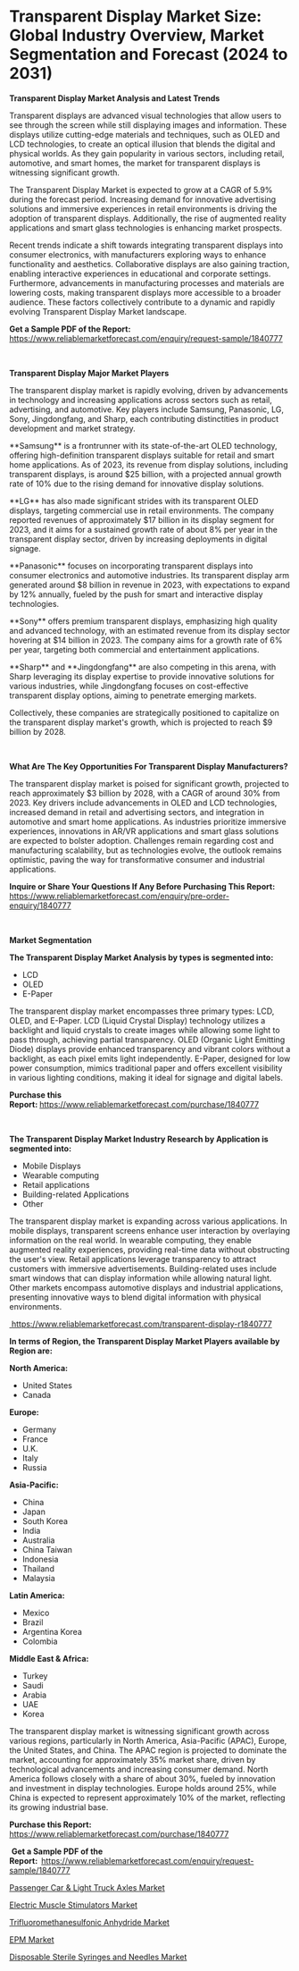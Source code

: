 <p><h1>Transparent Display Market Size: Global Industry Overview, Market Segmentation and Forecast (2024 to 2031)</h1></p><p><strong>Transparent Display Market Analysis and Latest Trends</strong></p>
<p><p>Transparent displays are advanced visual technologies that allow users to see through the screen while still displaying images and information. These displays utilize cutting-edge materials and techniques, such as OLED and LCD technologies, to create an optical illusion that blends the digital and physical worlds. As they gain popularity in various sectors, including retail, automotive, and smart homes, the market for transparent displays is witnessing significant growth.</p><p>The Transparent Display Market is expected to grow at a CAGR of 5.9% during the forecast period. Increasing demand for innovative advertising solutions and immersive experiences in retail environments is driving the adoption of transparent displays. Additionally, the rise of augmented reality applications and smart glass technologies is enhancing market prospects. </p><p>Recent trends indicate a shift towards integrating transparent displays into consumer electronics, with manufacturers exploring ways to enhance functionality and aesthetics. Collaborative displays are also gaining traction, enabling interactive experiences in educational and corporate settings. Furthermore, advancements in manufacturing processes and materials are lowering costs, making transparent displays more accessible to a broader audience. These factors collectively contribute to a dynamic and rapidly evolving Transparent Display Market landscape.</p></p>
<p><strong>Get a Sample PDF of the Report:&nbsp;</strong> <a href="https://www.reliablemarketforecast.com/enquiry/request-sample/1840777?utm_campaign=121&utm_medium=2&utm_source=Github&utm_content=ia&utm_term=11112024&utm_id=transparent-display">https://www.reliablemarketforecast.com/enquiry/request-sample/1840777</a></p>
<p>&nbsp;</p>
<p><strong>Transparent Display Major Market Players</strong></p>
<p><p>The transparent display market is rapidly evolving, driven by advancements in technology and increasing applications across sectors such as retail, advertising, and automotive. Key players include Samsung, Panasonic, LG, Sony, Jingdongfang, and Sharp, each contributing distinctities in product development and market strategy.</p><p>**Samsung** is a frontrunner with its state-of-the-art OLED technology, offering high-definition transparent displays suitable for retail and smart home applications. As of 2023, its revenue from display solutions, including transparent displays, is around $25 billion, with a projected annual growth rate of 10% due to the rising demand for innovative display solutions.</p><p>**LG** has also made significant strides with its transparent OLED displays, targeting commercial use in retail environments. The company reported revenues of approximately $17 billion in its display segment for 2023, and it aims for a sustained growth rate of about 8% per year in the transparent display sector, driven by increasing deployments in digital signage.</p><p>**Panasonic** focuses on incorporating transparent displays into consumer electronics and automotive industries. Its transparent display arm generated around $8 billion in revenue in 2023, with expectations to expand by 12% annually, fueled by the push for smart and interactive display technologies.</p><p>**Sony** offers premium transparent displays, emphasizing high quality and advanced technology, with an estimated revenue from its display sector hovering at $14 billion in 2023. The company aims for a growth rate of 6% per year, targeting both commercial and entertainment applications.</p><p>**Sharp** and **Jingdongfang** are also competing in this arena, with Sharp leveraging its display expertise to provide innovative solutions for various industries, while Jingdongfang focuses on cost-effective transparent display options, aiming to penetrate emerging markets.</p><p>Collectively, these companies are strategically positioned to capitalize on the transparent display market's growth, which is projected to reach $9 billion by 2028.</p></p>
<p>&nbsp;</p>
<p><strong>What Are The Key Opportunities For Transparent Display Manufacturers?</strong></p>
<p><p>The transparent display market is poised for significant growth, projected to reach approximately $3 billion by 2028, with a CAGR of around 30% from 2023. Key drivers include advancements in OLED and LCD technologies, increased demand in retail and advertising sectors, and integration in automotive and smart home applications. As industries prioritize immersive experiences, innovations in AR/VR applications and smart glass solutions are expected to bolster adoption. Challenges remain regarding cost and manufacturing scalability, but as technologies evolve, the outlook remains optimistic, paving the way for transformative consumer and industrial applications.</p></p>
<p><strong>Inquire or Share Your Questions If Any Before Purchasing This Report:</strong> <a href="https://www.reliablemarketforecast.com/enquiry/pre-order-enquiry/1840777?utm_campaign=121&utm_medium=2&utm_source=Github&utm_content=ia&utm_term=11112024&utm_id=transparent-display">https://www.reliablemarketforecast.com/enquiry/pre-order-enquiry/1840777</a></p>
<p>&nbsp;</p>
<p><strong>Market Segmentation</strong></p>
<p><strong>The Transparent Display Market Analysis by types is segmented into:</strong></p>
<p><ul><li>LCD</li><li>OLED</li><li>E-Paper</li></ul></p>
<p><p>The transparent display market encompasses three primary types: LCD, OLED, and E-Paper. LCD (Liquid Crystal Display) technology utilizes a backlight and liquid crystals to create images while allowing some light to pass through, achieving partial transparency. OLED (Organic Light Emitting Diode) displays provide enhanced transparency and vibrant colors without a backlight, as each pixel emits light independently. E-Paper, designed for low power consumption, mimics traditional paper and offers excellent visibility in various lighting conditions, making it ideal for signage and digital labels.</p></p>
<p><strong>Purchase this Report:&nbsp;</strong><a href="https://www.reliablemarketforecast.com/purchase/1840777?utm_campaign=121&utm_medium=2&utm_source=Github&utm_content=ia&utm_term=11112024&utm_id=transparent-display">https://www.reliablemarketforecast.com/purchase/1840777</a></p>
<p>&nbsp;</p>
<p><strong>The Transparent Display Market Industry Research by Application is segmented into:</strong></p>
<p><ul><li>Mobile Displays</li><li>Wearable computing</li><li>Retail applications</li><li>Building-related Applications</li><li>Other</li></ul></p>
<p><p>The transparent display market is expanding across various applications. In mobile displays, transparent screens enhance user interaction by overlaying information on the real world. In wearable computing, they enable augmented reality experiences, providing real-time data without obstructing the user's view. Retail applications leverage transparency to attract customers with immersive advertisements. Building-related uses include smart windows that can display information while allowing natural light. Other markets encompass automotive displays and industrial applications, presenting innovative ways to blend digital information with physical environments.</p></p>
<p><a href="https://www.reliablemarketforecast.com/transparent-display-r1840777?utm_campaign=121&utm_medium=2&utm_source=Github&utm_content=ia&utm_term=11112024&utm_id=transparent-display">&nbsp;https://www.reliablemarketforecast.com/transparent-display-r1840777</a></p>
<p><strong>In terms of Region, the Transparent Display Market Players available by Region are:</strong></p>
<p>
    <p> <strong> North America: </strong>
        <ul>
            <li>United States</li>
            <li>Canada</li>
        </ul>
        </p> 
    <p> <strong> Europe: </strong>
        <ul>
            <li>Germany</li>
            <li>France</li>
            <li>U.K.</li>
            <li>Italy</li>
            <li>Russia</li>
        </ul>
        </p> 
    <p> <strong> Asia-Pacific: </strong>
        <ul>
            <li>China</li>
            <li>Japan</li>
            <li>South Korea</li>
            <li>India</li>
            <li>Australia</li>
            <li>China Taiwan</li>
            <li>Indonesia</li>
            <li>Thailand</li>
            <li>Malaysia</li>
        </ul>
        </p> 
    <p> <strong> Latin America: </strong>
        <ul>
            <li>Mexico</li>
            <li>Brazil</li>
            <li>Argentina Korea</li>
            <li>Colombia</li>
        </ul>
        </p> 
    <p> <strong> Middle East & Africa: </strong>
        <ul>
            <li>Turkey</li>
            <li>Saudi</li>
            <li>Arabia</li>
            <li>UAE</li>
            <li>Korea</li>
        </ul>
    </p>
    </p>
<p><p>The transparent display market is witnessing significant growth across various regions, particularly in North America, Asia-Pacific (APAC), Europe, the United States, and China. The APAC region is projected to dominate the market, accounting for approximately 35% market share, driven by technological advancements and increasing consumer demand. North America follows closely with a share of about 30%, fueled by innovation and investment in display technologies. Europe holds around 25%, while China is expected to represent approximately 10% of the market, reflecting its growing industrial base.</p></p>
<p><strong>Purchase this Report: </strong><a href="https://www.reliablemarketforecast.com/purchase/1840777?utm_campaign=121&utm_medium=2&utm_source=Github&utm_content=ia&utm_term=11112024&utm_id=transparent-display">https://www.reliablemarketforecast.com/purchase/1840777</a></p>
<p>&nbsp;<strong>Get a Sample PDF of the Report:&nbsp;&nbsp;</strong><a href="https://www.reliablemarketforecast.com/enquiry/request-sample/1840777?utm_campaign=121&utm_medium=2&utm_source=Github&utm_content=ia&utm_term=11112024&utm_id=transparent-display">https://www.reliablemarketforecast.com/enquiry/request-sample/1840777</a></p>
<p><strong></strong></p>
<p><p><a href="https://www.linkedin.com/pulse/passenger-car-light-truck-axles-market-shifts-strategic-analysis-kfroc?utm_campaign=121&utm_medium=2&utm_source=Github&utm_content=ia&utm_term=11112024&utm_id=transparent-display">Passenger Car & Light Truck Axles Market</a></p><p><a href="https://www.linkedin.com/pulse/electric-muscle-stimulators-market-trends-strategic-insights-eupdc?utm_campaign=121&utm_medium=2&utm_source=Github&utm_content=ia&utm_term=11112024&utm_id=transparent-display">Electric Muscle Stimulators Market</a></p><p><a href="https://github.com/lyndi2n3hdalbey/Market-Research-Report-List-1/blob/main/trifluoromethanesulfonic-anhydride-market.md?utm_campaign=121&utm_medium=2&utm_source=Github&utm_content=ia&utm_term=11112024&utm_id=transparent-display">Trifluoromethanesulfonic Anhydride Market</a></p><p><a href="https://github.com/kymakles68e5/Market-Research-Report-List-1/blob/main/epm-market.md?utm_campaign=121&utm_medium=2&utm_source=Github&utm_content=ia&utm_term=11112024&utm_id=transparent-display">EPM Market</a></p><p><a href="https://issuu.com/reportprime-2/docs/disposable-sterile-syringes-and-nee_b71edec925fdf8?utm_campaign=121&utm_medium=2&utm_source=Github&utm_content=ia&utm_term=11112024&utm_id=transparent-display">Disposable Sterile Syringes and Needles Market</a></p></p>